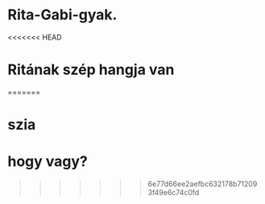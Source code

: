# Rita-Gabi-gyak.
<<<<<<< HEAD
# Ritának szép hangja van
=======
# szia
# hogy vagy?
>>>>>>> 6e77d66ee2aefbc632178b712093f49e6c74c0fd
